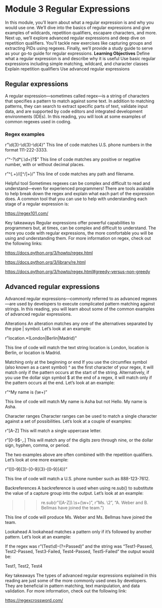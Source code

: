 # Module 3 Regular Expressions

In this module, you’ll learn about what a regular expression is and why you would use one. We’ll dive into the basics of regular expressions and give examples of wildcards, repetition qualifiers, escapare characters, and more. Next up, we’ll explore advanced regular expressions and deep dive on repetition qualifiers. You’ll tackle new exercises like capturing groups and extracting PIDs using regexes. Finally, we’ll provide a study guide to serve as your go-to guide for regular expressions.
**Learning Objectives**
Define what a regular expression is and describe why it is useful
Use basic regular expressions including simple matching, wildcard, and character classes
Explain repetition qualifiers
Use advanced regular expressions

## Regular expressions

A regular expression—sometimes called regex—is a string of characters that specifies a pattern to match against some text. In addition to matching patterns, they can search to extract specific parts of text, validate input data, and are supported by code editors and integrated development environments (IDEs). In this reading, you will look at some examples of common regexes used in coding.

### Regex examples

r”\d{3}-\d{3}-\d{4}” This line of code matches U.S. phone numbers in the format 111-222-3333.

r”^-?\d\*(\.\d+)?$” This line of code matches any positive or negative number, with or without decimal places.

r”^(.+)\/([^\/]+)\/” This line of code matches any path and filename.

Helpful tool
Sometimes regexes can be complex and difficult to read and understand—even for experienced programmers! There are tools available to help break down the regex and explain what each part of the expression does. A common tool that you can use to help with understanding each stage of a regular expression is:

https://regex101.com/

Key takeaways
Regular expressions offer powerful capabilities to programmers but, at times, can be complex and difficult to understand. The more you code with regular expressions, the more comfortable you will be using and understanding them. For more information on regex, check out the following links:

https://docs.python.org/3/howto/regex.html

https://docs.python.org/3/library/re.html

https://docs.python.org/3/howto/regex.html#greedy-versus-non-greedy

## Advanced regular expressions

Advanced regular expressions—commonly referred to as advanced regexes—are used by developers to execute complicated pattern matching against strings. In this reading, you will learn about some of the common examples of advanced regular expressions.

Alterations
An alteration matches any one of the alternatives separated by the pipe | symbol. Let’s look at an example:

r"location.\*(London|Berlin|Madrid)"

This line of code will match the text string location is London, location is Berlin, or location is Madrid.

Matching only at the beginning or end
If you use the circumflex symbol (also known as a caret symbol) ^ as the first character of your regex, it will match only if the pattern occurs at the start of the string. Alternatively, if you use the dollar sign symbol $ at the end of a regex, it will match only if the pattern occurs at the end. Let’s look at an example:

r”^My name is (\w+)”

This line of code will match My name is Asha but not Hello. My name is Asha.

Character ranges
Character ranges can be used to match a single character against a set of possibilities. Let’s look at a couple of examples:

r”[A-Z] This will match a single uppercase letter.

r”[0-9$-,.] This will match any of the digits zero through nine, or the dollar sign, hyphen, comma, or period.

The two examples above are often combined with the repetition qualifiers. Let’s look at one more example:

r”([0-9]{3}-[0-9]{3}-[0-9]{4})”

This line of code will match a U.S. phone number such as 888-123-7612.

Backreferences
A backreference is used when using re.sub() to substitute the value of a capture group into the output. Let’s look at an example:

> > > re.sub(r”([A-Z])\.\s+(\w+)”, r”Ms. \2”, “A. Weber and B. Bellmas have joined the team.”)

This line of code will produce Ms. Weber and Ms. Bellmas have joined the team.

Lookahead
A lookahead matches a pattern only if it’s followed by another pattern. Let’s look at an example:

If the regex was r”(Test\d)-(?=Passed)” and the string was “Test1-Passed, Test2-Passed, Test3-Failed, Test4-Passed, Test5-Failed” the output would be:

Test1, Test2, Test4

Key takeaways
The types of advanced regular expressions explained in this reading are just some of the more commonly used ones by developers. They are beneficial in pattern matching, text manipulation, and data validation. For more information, check out the following link:

https://regexcrossword.com/
